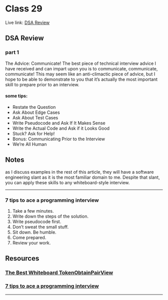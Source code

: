 # Class 29

Live link: [DSA Review](https://muhammadqasemtarboush1.github.io/reading-notes/Class%2029/)

## DSA Review
### part 1
The Advice: Communicate!
The best piece of technical interview advice I have received and can impart upon you is to communicate, communicate,
communicate! This may seem like an anti-climactic piece of advice, but I hope to be able to demonstrate to you that it’s
actually the most important skill to prepare prior to an interview.

#### some tips:
* Restate the Question
* Ask About Edge Cases
* Ask About Test Cases
* Write Pseudocode and Ask If It Makes Sense
* Write the Actual Code and Ask if it Looks Good
* Stuck? Ask for Help!
* Bonus: Communicating Prior to the Interview
* We’re All Human

## Notes

as I discuss examples in the rest of this article, they will have a
software engineering slant as it is the most familiar domain to me. 
Despite that slant, you can apply these skills to any whiteboard-style
interview.

---

### 7 tips to ace a programming interview
1) Take a few minutes.
2) Write down the steps of the solution.
3) Write pseudocode first.
4) Don’t sweat the small stuff.
5) Sit down. Be humble.
6) Come prepared.
7) Review your work.


## Resources

### [The Best Whiteboard TokenObtainPairView](https://hackernoon.com/the-best-whiteboard-interview-advice-i-ever-received-3ebbfa72e4a)

### [7 tips to ace a programming interview](https://medium.com/@steve_45636/6-tips-to-ace-a-whiteboard-programming-interview-f06c1b378bc6)

---
